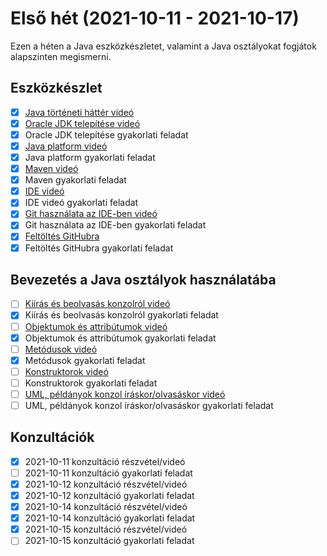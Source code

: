 # Első hét (2021-10-11 - 2021-10-17)

Ezen a héten a Java eszközkészletet, valamint 
a Java osztályokat fogjátok alapszinten megismerni.

## Eszközkészlet

* [x] [Java történeti háttér videó](https://e-learning.training360.com/courses/take/java-se-alapok-java-nyelvi-elemek/lessons/10709755-java-torteneti-hatter)
* [x] [Oracle JDK telepítése videó](https://e-learning.training360.com/courses/take/java-se-alapok-java-nyelvi-elemek/lessons/17495660-oracle-jdk-telepitese)
* [x] Oracle JDK telepítése gyakorlati feladat
* [x] [Java platform videó](https://e-learning.training360.com/courses/take/java-se-alapok-java-nyelvi-elemek/lessons/10709636-java-platform)
* [x] Java platform gyakorlati feladat
* [x] [Maven videó](https://e-learning.training360.com/courses/take/java-se-alapok-java-nyelvi-elemek/lessons/10709790-maven)
* [x] Maven gyakorlati feladat
* [x] [IDE videó](https://e-learning.training360.com/courses/take/java-se-alapok-java-nyelvi-elemek/lessons/10709791-ide)
* [x] IDE videó gyakorlati feladat
* [x] [Git használata az IDE-ben videó](https://e-learning.training360.com/courses/take/java-se-alapok-java-nyelvi-elemek/lessons/10709754-git-hasznalata-az-ide-ben)
* [x] Git használata az IDE-ben gyakorlati feladat
* [x] [Feltöltés GitHubra](https://e-learning.training360.com/courses/take/java-se-alapok-java-nyelvi-elemek/lessons/17606463-feltoltes-githubra)
* [x] Feltöltés GitHubra gyakorlati feladat

## Bevezetés a Java osztályok használatába

* [ ] [Kiírás és beolvasás konzolról videó](https://e-learning.training360.com/courses/take/java-se-alapok-java-nyelvi-elemek/lessons/10709894-kiiras-es-beolvasas-konzolrol)
* [x] Kiírás és beolvasás konzolról gyakorlati feladat
* [ ] [Objektumok és attribútumok videó](https://e-learning.training360.com/courses/take/java-se-alapok-java-nyelvi-elemek/lessons/10709892-objektumok-es-attributumok)
* [x] Objektumok és attribútumok gyakorlati feladat
* [ ] [Metódusok videó](https://e-learning.training360.com/courses/take/java-se-alapok-java-nyelvi-elemek/lessons/10709890-metodusok)
* [x] Metódusok gyakorlati feladat
* [ ] [Konstruktorok videó](https://e-learning.training360.com/courses/take/java-se-alapok-java-nyelvi-elemek/lessons/10709840-konstruktorok)
* [ ] Konstruktorok gyakorlati feladat
* [ ] [UML, példányok konzol íráskor/olvasáskor videó](https://e-learning.training360.com/courses/take/java-se-alapok-java-nyelvi-elemek/lessons/10709862-uml-peldanyok-konzol-iraskor-olvasaskor)
* [ ] UML, példányok konzol íráskor/olvasáskor gyakorlati feladat

## Konzultációk

* [x] 2021-10-11 konzultáció részvétel/videó
* [ ] 2021-10-11 konzultáció gyakorlati feladat
* [x] 2021-10-12 konzultáció részvétel/videó
* [x] 2021-10-12 konzultáció gyakorlati feladat
* [x] 2021-10-14 konzultáció részvétel/videó
* [x] 2021-10-14 konzultáció gyakorlati feladat
* [x] 2021-10-15 konzultáció részvétel/videó
* [ ] 2021-10-15 konzultáció gyakorlati feladat